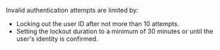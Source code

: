 Invalid authentication attempts are limited by:

- Locking out the user ID after not more than 10 attempts.
- Setting the lockout duration to a minimum of 30 minutes or until the user's identity is confirmed.
